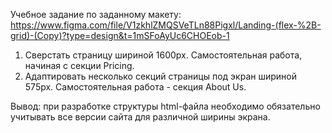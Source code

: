 Учебное задание по заданному макету:
https://www.figma.com/file/V1zkhlZMQSVeTLn88Pigxl/Landing-(flex-%2B-grid)-(Copy)?type=design&t=1mSFoAyUc6CHOEob-1 

1. Сверстать страницу шириной 1600px.
    Самостоятельная работа, начиная с секции Pricing.
2. Адаптировать несколько секций страницы под экран шириной 575px.
    Cамостоятельная работа - секция About Us.

Вывод: при разработке структуры html-файла необходимо обязательно учитывать все версии сайта  для различной ширины экрана.
